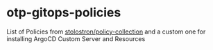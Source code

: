 # otp-gitops-policies

List of Policies from [stolostron/policy-collection](https://github.com/stolostron/policy-collection) and a custom one for installing ArgoCD Custom Server and Resources
